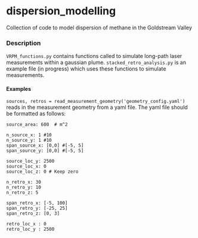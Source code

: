 # dispersion_modelling
Collection of code to model dispersion of methane in the Goldstream Valley

### Description
`VRPM_functions.py` contains functions called to simulate long-path laser measurements within a gaussian plume.
`stacked_retro_analysis.py` is an example file (in progress) which uses these functions to simulate measurements. 

#### Examples
```sources, retros = read_measurement_geometry('geometry_config.yaml')```
reads in the measurement geometry from a yaml file. The yaml file should be formatted as follows:
```Q_source_total: 620 # 62  # g/m^2/year 10x to get ground level conc. to match
source_area: 600  # m^2

n_source_x: 1 #10
n_source_y: 1 #10
span_source_x: [0,0] #[-5, 5]
span_source_y: [0,0] #[-5, 5]

source_loc_y: 2500
source_loc_x: 0
source_loc_z: 0 # Keep zero

n_retro_x: 30
n_retro_y: 10
n_retro_z: 5

span_retro_x: [-5, 100]
span_retro_y: [-25, 25]
span_retro_z: [0, 3]

retro_loc_x : 0
retro_loc_y : 2500
```
